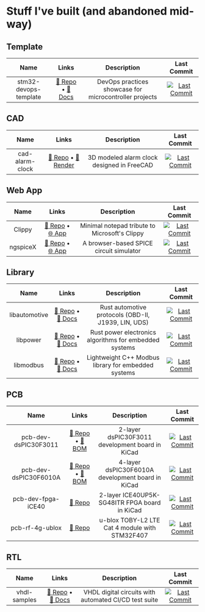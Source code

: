# Stuff I've built (and abandoned mid-way)

## Template

| Name | Links | Description | Last Commit |
|:----:|:-----:|:-----------:|:-----------:|
| stm32-devops-template | [🔗 Repo](https://github.com/shishir-dey/stm32-devops-template) • [📄 Docs](https://shishir-dey.github.io/stm32-devops-template/) | DevOps practices showcase for microcontroller projects | [![Last Commit](https://img.shields.io/github/last-commit/shishir-dey/stm32-devops-template)](https://github.com/shishir-dey/stm32-devops-template) |

## CAD

| Name | Links | Description | Last Commit |
|:----:|:-----:|:-----------:|:-----------:|
| cad-alarm-clock | [🔗 Repo](https://github.com/shishir-dey/cad-alarm-clock) • [🎨 Render](https://shishir-dey.github.io/cad-alarm-clock/) | 3D modeled alarm clock designed in FreeCAD | [![Last Commit](https://img.shields.io/github/last-commit/shishir-dey/cad-alarm-clock)](https://github.com/shishir-dey/cad-alarm-clock) |

## Web App

| Name | Links | Description | Last Commit |
|:----:|:-----:|:-----------:|:-----------:|
| Clippy | [🔗 Repo](https://github.com/shishir-dey/Clippy) • [🌐 App](https://shishir-dey.github.io/Clippy/) | Minimal notepad tribute to Microsoft's Clippy | [![Last Commit](https://img.shields.io/github/last-commit/shishir-dey/Clippy)](https://github.com/shishir-dey/Clippy) |
| ngspiceX | [🔗 Repo](https://github.com/shishir-dey/ngspiceX) • [🌐 App](https://shishir-dey.github.io/ngspiceX/) | A browser-based SPICE circuit simulator | [![Last Commit](https://img.shields.io/github/last-commit/shishir-dey/ngspiceX)](https://github.com/shishir-dey/ngspiceX) |

## Library

| Name | Links | Description | Last Commit |
|:----:|:-----:|:-----------:|:-----------:|
| libautomotive | [🔗 Repo](https://github.com/shishir-dey/libautomotive) • [📄 Docs](https://shishir-dey.github.io/libautomotive/) | Rust automotive protocols (OBD-II, J1939, LIN, UDS) | [![Last Commit](https://img.shields.io/github/last-commit/shishir-dey/libautomotive)](https://github.com/shishir-dey/libautomotive) |
| libpower | [🔗 Repo](https://github.com/shishir-dey/libpower) • [📄 Docs](https://shishir-dey.github.io/libpower/) | Rust power electronics algorithms for embedded systems | [![Last Commit](https://img.shields.io/github/last-commit/shishir-dey/libpower)](https://github.com/shishir-dey/libpower) |
| libmodbus | [🔗 Repo](https://github.com/shishir-dey/libmodbus) • [📄 Docs](https://shishir-dey.github.io/libmodbus/) | Lightweight C++ Modbus library for embedded systems | [![Last Commit](https://img.shields.io/github/last-commit/shishir-dey/libmodbus)](https://github.com/shishir-dey/libmodbus) |

## PCB

| Name | Links | Description | Last Commit |
|:----:|:-----:|:-----------:|:-----------:|
| pcb-dev-dsPIC30F3011 | [🔗 Repo](https://github.com/shishir-dey/pcb-dev-dsPIC30F3011) • [📝 BOM](https://shishir-dey.github.io/pcb-dev-dsPIC30F3011/) | 2-layer dsPIC30F3011 development board in KiCad | [![Last Commit](https://img.shields.io/github/last-commit/shishir-dey/pcb-dev-dsPIC30F3011)](https://github.com/shishir-dey/pcb-dev-dsPIC30F3011) |
| pcb-dev-dsPIC30F6010A | [🔗 Repo](https://github.com/shishir-dey/pcb-dev-dsPIC30F6010A) • [📝 BOM](https://shishir-dey.github.io/pcb-dev-dsPIC30F6010A/) | 4-layer dsPIC30F6010A development board in KiCad | [![Last Commit](https://img.shields.io/github/last-commit/shishir-dey/pcb-dev-dsPIC30F6010A)](https://github.com/shishir-dey/pcb-dev-dsPIC30F6010A) |
| pcb-dev-fpga-iCE40 | [🔗 Repo](https://github.com/shishir-dey/pcb-dev-fpga-iCE40) | 2-layer ICE40UP5K-SG48ITR FPGA board in KiCad | [![Last Commit](https://img.shields.io/github/last-commit/shishir-dey/pcb-dev-fpga-iCE40)](https://github.com/shishir-dey/pcb-dev-fpga-iCE40) |
| pcb-rf-4g-ublox | [🔗 Repo](https://github.com/shishir-dey/pcb-rf-4g-ublox) | u-blox TOBY-L2 LTE Cat 4 module with STM32F407 | [![Last Commit](https://img.shields.io/github/last-commit/shishir-dey/pcb-rf-4g-ublox)](https://github.com/shishir-dey/pcb-rf-4g-ublox) |

## RTL

| Name | Links | Description | Last Commit |
|:----:|:-----:|:-----------:|:-----------:|
| vhdl-samples | [🔗 Repo](https://github.com/shishir-dey/vhdl-samples) • [📄 Docs](https://shishir-dey.github.io/vhdl-samples/) | VHDL digital circuits with automated CI/CD test suite | [![Last Commit](https://img.shields.io/github/last-commit/shishir-dey/vhdl-samples)](https://github.com/shishir-dey/vhdl-samples) |

